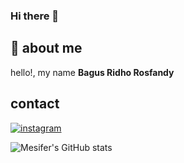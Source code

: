 ### Hi there 👋

## :boy: about me

hello!, my name **Bagus Ridho Rosfandy**

## contact

[![instagram](https://img.shields.io/badge/Instagram-E4405F?style=for-the-badge&logo=instagram&logoColor=white)](https://www.instagram.com/rosfandy_)

<!-- **mesifer/mesifer** is a ✨ _special_ ✨ repository because its `README.md` (this file) appears on your GitHub profile.

Here are some ideas to get you started:

- 🔭 I’m currently study in Institute Technology Sepuluh Nopember
- 🌱 I’m currently learning Web Developer
- 👯 I’m looking to collaborate on ...
- 🤔 I’m looking for help with ...
- 💬 Ask me about ...
- 📫 How to reach me: ...
- 😄 Pronouns: ...
- ⚡ Fun fact: ... -->

![Mesifer's GitHub stats](https://github-readme-stats.vercel.app/api?username=mesifer&show_icons=true&theme=algolia)


